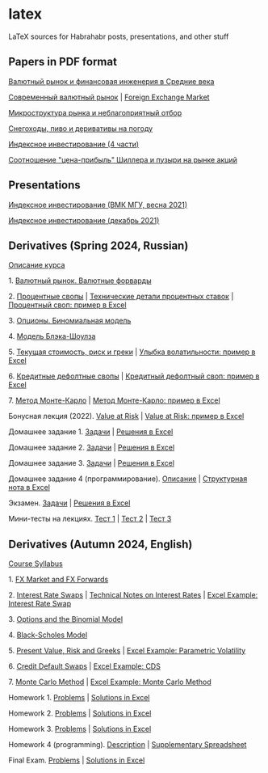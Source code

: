 # latex

LaTeX sources for Habrahabr posts, presentations, and other stuff

## Papers in PDF format

[Валютный рынок и финансовая инженерия в Средние века](https://artem-bakulin.github.io/latex/papers/medieval-fx/)

[Современный валютный рынок](https://artem-bakulin.github.io/latex/papers/modern-fx/) \| [Foreign Exchange Market](https://artem-bakulin.github.io/latex/papers/en/foreign-exchange-market/)

[Микроструктура рынка и неблагоприятный отбор](https://artem-bakulin.github.io/latex/papers/market-microstucture/)

[Снегоходы, пиво и деривативы на погоду](https://artem-bakulin.github.io/latex/papers/weather-derivatives/)

[Индексное инвестирование (4 части)](https://artem-bakulin.github.io/latex/papers/index-investing/)

[Соотношение "цена-прибыль" Шиллера и пузыри на рынке акций](https://artem-bakulin.github.io/latex/papers/shiller-cape/)

## Presentations

[Индексное инвестирование (ВМК МГУ, весна 2021)](https://artem-bakulin.github.io/latex/papers/index-investing-presentation-spring-2021/)

[Индексное инвестирование (декабрь 2021)](https://artem-bakulin.github.io/latex/papers/index-investing-presentation-dec-2021/)

## Derivatives (Spring 2024, Russian)

[Описание курса](https://artem-bakulin.github.io/latex/courses/derivatives/spring-2024/syllabus/)

1\. [Валютный рынок. Валютные форварды](https://artem-bakulin.github.io/latex/courses/derivatives/spring-2024/01-fx-market-and-fx-forwards/)

2\. [Процентные свопы](https://artem-bakulin.github.io/latex/courses/derivatives/spring-2024/02-interest-rate-swaps/) \| [Технические детали процентных ставок](https://artem-bakulin.github.io/latex/courses/derivatives/spring-2024/02-technical-notes-on-interest-rates/) \| [Процентный своп: пример в Excel](https://artem-bakulin.github.io/latex/courses/derivatives/spring-2024/02-interest-rate-swap-example)

3\. [Опционы. Биномиальная модель](https://artem-bakulin.github.io/latex/courses/derivatives/spring-2024/03-options-and-binomial-model/)

4\. [Модель Блэка-Шоулза](https://artem-bakulin.github.io/latex/courses/derivatives/spring-2024/04-black-scholes-model/)

5\. [Текущая стоимость, риск и греки](https://artem-bakulin.github.io/latex/courses/derivatives/spring-2024/05-present-value-risk-and-greeks/) \| [Улыбка волатильности: пример в Excel](https://artem-bakulin.github.io/latex/courses/derivatives/spring-2024/05-parametric-volatility-example/)

6\. [Кредитные дефолтные свопы](https://artem-bakulin.github.io/latex/courses/derivatives/spring-2024/06-credit-default-swaps/) \| [Кредитный дефолтный своп: пример в Excel](https://artem-bakulin.github.io/latex/courses/derivatives/spring-2024/06-credit-default-swap-example/)

7\. [Метод Монте-Карло](https://artem-bakulin.github.io/latex/courses/derivatives/spring-2024/07-monte-carlo-method/) \| [Метод Монте-Карло: пример в Excel](https://artem-bakulin.github.io/latex/courses/derivatives/spring-2024/07-monte-carlo-example/)

Бонусная лекция (2022). [Value at Risk](https://artem-bakulin.github.io/latex/courses/derivatives/spring-2023/08-value-at-risk/) \| [Value at Risk: пример в Excel](https://artem-bakulin.github.io/latex/courses/derivatives/spring-2023/08-value-at-risk-example/)

Домашнее задание 1. [Задачи](https://artem-bakulin.github.io/latex/courses/derivatives/spring-2024/homework/01-problems) \| [Решения в Excel](https://artem-bakulin.github.io/latex/courses/derivatives/spring-2024/homework/01-solutions)

Домашнее задание 2. [Задачи](https://artem-bakulin.github.io/latex/courses/derivatives/spring-2024/homework/02-problems) \| [Решения в Excel](https://artem-bakulin.github.io/latex/courses/derivatives/spring-2024/homework/02-solutions)

Домашнее задание 3. [Задачи](https://artem-bakulin.github.io/latex/courses/derivatives/spring-2024/homework/03-problems) \| [Решения в Excel](https://artem-bakulin.github.io/latex/courses/derivatives/spring-2024/homework/03-solutions)

Домашнее задание 4 (программирование). [Описание](https://artem-bakulin.github.io/latex/courses/derivatives/spring-2024/homework/04-structured-note-description/) \| [Структурная нота в Excel](https://artem-bakulin.github.io/latex/courses/derivatives/spring-2024/homework/04-structured-note-spreadsheet/)

Экзамен. [Задачи](https://artem-bakulin.github.io/latex/courses/derivatives/spring-2024/homework/exam-problems) \| [Решения в Excel](https://artem-bakulin.github.io/latex/courses/derivatives/spring-2024/homework/exam-solutions/)

Мини-тесты на лекциях. [Тест 1](https://artem-bakulin.github.io/latex/courses/derivatives/spring-2024/homework/quiz-01) \| [Тест 2](https://artem-bakulin.github.io/latex/courses/derivatives/spring-2024/homework/quiz-02) \| [Тест 3](https://artem-bakulin.github.io/latex/courses/derivatives/spring-2024/homework/quiz-03)

## Derivatives (Autumn 2024, English)

[Course Syllabus](https://artem-bakulin.github.io/latex/courses/derivatives/autumn-2024/syllabus/)

1\. [FX Market and FX Forwards](https://artem-bakulin.github.io/latex/courses/derivatives/autumn-2024/01-fx-market-and-fx-forwards/)

2\. [Interest Rate Swaps](https://artem-bakulin.github.io/latex/courses/derivatives/autumn-2024/02-interest-rate-swaps/) \| [Technical Notes on Interest Rates](https://artem-bakulin.github.io/latex/courses/derivatives/autumn-2024/02-technical-notes-on-interest-rates/) \| [Excel Example: Interest Rate Swap](https://artem-bakulin.github.io/latex/courses/derivatives/autumn-2024/02-interest-rate-swap-example)

3\. [Options and the Binomial Model](https://artem-bakulin.github.io/latex/courses/derivatives/autumn-2024/03-options-and-binomial-model/)

4\. [Black-Scholes Model](https://artem-bakulin.github.io/latex/courses/derivatives/autumn-2024/04-black-scholes-model/)

5\. [Present Value, Risk and Greeks](https://artem-bakulin.github.io/latex/courses/derivatives/autumn-2024/05-present-value-risk-and-greeks/) \| [Excel Example: Parametric Volatility](https://artem-bakulin.github.io/latex/courses/derivatives/autumn-2024/05-parametric-volatility-example/)

6\. [Credit Default Swaps](https://artem-bakulin.github.io/latex/courses/derivatives/autumn-2024/06-credit-default-swaps/) \| [Excel Example: CDS](https://artem-bakulin.github.io/latex/courses/derivatives/autumn-2024/06-credit-default-swap-example/)

7\. [Monte Carlo Method](https://artem-bakulin.github.io/latex/courses/derivatives/autumn-2024/07-monte-carlo-method/) \| [Excel Example: Monte Carlo Method](https://artem-bakulin.github.io/latex/courses/derivatives/autumn-2024/07-monte-carlo-example/)

Homework 1. [Problems](https://artem-bakulin.github.io/latex/courses/derivatives/autumn-2024/homework/01-problems) \| [Solutions in Excel](https://artem-bakulin.github.io/latex/courses/derivatives/autumn-2024/homework/01-solutions)

Homework 2. [Problems](https://artem-bakulin.github.io/latex/courses/derivatives/autumn-2024/homework/02-problems) \| [Solutions in Excel](https://artem-bakulin.github.io/latex/courses/derivatives/autumn-2024/homework/02-solutions)

Homework 3. [Problems](https://artem-bakulin.github.io/latex/courses/derivatives/autumn-2024/homework/03-problems) \| [Solutions in Excel](https://artem-bakulin.github.io/latex/courses/derivatives/autumn-2024/homework/03-solutions)

Homework 4 (programming). [Description](https://artem-bakulin.github.io/latex/courses/derivatives/autumn-2024/homework/04-structured-note-description/) \| [Supplementary Spreadsheet](https://artem-bakulin.github.io/latex/courses/derivatives/autumn-2024/homework/04-structured-note-spreadsheet/)

Final Exam. [Problems](https://artem-bakulin.github.io/latex/courses/derivatives/autumn-2024/homework/exam-problems) \| [Solutions in Excel](https://artem-bakulin.github.io/latex/courses/derivatives/autumn-2024/homework/exam-solutions/)
